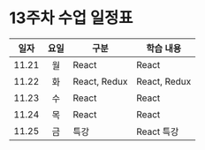 #  13주차 수업 일정표 

|일자|요일|구분|학습 내용
|---|:--:|----|-----|
|11.21|월|React|React 
|11.22|화|React, Redux|React, Redux 
|11.23|수|React|React 
|11.24|목|React|React 
|11.25|금|특강|React 특강 
